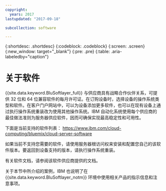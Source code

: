 ```yaml
---
copyright:
  years: 2017
lastupdated: "2017-09-18"

subcollection: software

---
```


{:shortdesc: .shortdesc}
{:codeblock: .codeblock}
{:screen: .screen}
{:new_window: target="_blank"}
{:pre: .pre}
{:table: .aria-labeledby="caption"}

# 关于软件

{{site.data.keyword.BluSoftlayer_full}} 与供应商具有战略合作伙伴关系，可提供 32 位和 64 位兼容软件的每月许可证。在订购设备时，选择设备的操作系统类型和软件。在客户门户网站中，可以为设备添加更多软件，也可以在现有设备上通过执行操作系统重装改为使用其他操作系统<!-- (../managing/perform-os-reload-device.html)-->。IBM 自动化系统使用每个供应商的最佳做法准则为服务器供应软件，因而可确保实现最高稳定性和可用性。

下面是当前支持的软件列表：
https://www.ibm.com/cloud-computing/bluemix/cloud-server-software

如果当前不支持您需要的软件，请使用服务器根访问权来安装和配置您自己的该软件版本。要返回到设备支持的版本，请执行操作系统重装。

有关软件文档，请参阅该软件供应商提供的文档。

关于本节中所介绍的案例，IBM 也说明了在 {{site.data.keyword.BluSoftlayer_notm}} 环境中使用相关产品的指示信息和注意事项。
